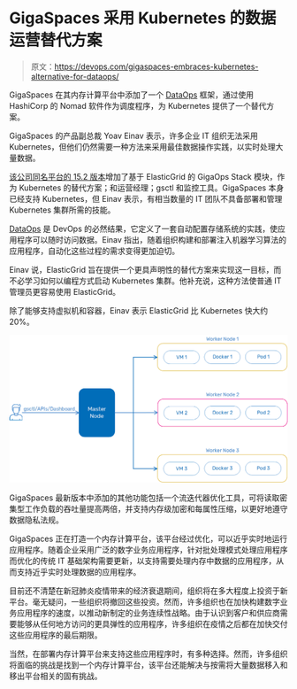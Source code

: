 # GigaSpaces 采用 Kubernetes 的数据运营替代方案

> 原文：<https://devops.com/gigaspaces-embraces-kubernetes-alternative-for-dataops/>

GigaSpaces 在其内存计算平台中添加了一个 [DataOps](https://www.dataopsmanifesto.org/) 框架，通过使用 HashiCorp 的 Nomad 软件作为调度程序，为 Kubernetes 提供了一个替代方案。

GigaSpaces 的产品副总裁 Yoav Einav 表示，许多企业 IT 组织无法采用 Kubernetes，但他们仍然需要一种方法来采用最佳数据操作实践，以实时处理大量数据。

[该公司同名平台的 15.2 版本](https://www.gigaspaces.com/blog/unleashing-the-power-of-your-data-performance-and-dataops-at-their-best-with-gigaspaces-15-2-release/)增加了基于 ElasticGrid 的 GigaOps Stack 模块，作为 Kubernetes 的替代方案；和运营经理；gsctl 和监控工具。GigaSpaces 本身已经支持 Kubernetes，但 Einav 表示，有相当数量的 IT 团队不具备部署和管理 Kubernetes 集群所需的技能。

[DataOps](https://devops.com/how-devops-teams-can-skill-up-on-dataops/) 是 DevOps 的必然结果，它定义了一套自动配置存储系统的实践，使应用程序可以随时访问数据。Einav 指出，随着组织构建和部署注入机器学习算法的应用程序，自动化这些过程的需求变得更加迫切。

Einav 说，ElasticGrid 旨在提供一个更具声明性的替代方案来实现这一目标，而不必学习如何以编程方式启动 Kubernetes 集群。他补充说，这种方法使普通 IT 管理员更容易使用 ElasticGrid。

除了能够支持虚拟机和容器，Einav 表示 ElasticGrid 比 Kubernetes 快大约 20%。

![](img/178bfc53ce3fe6a41d0a80f09612d570.png)

GigaSpaces 最新版本中添加的其他功能包括一个流迭代器优化工具，可将读取密集型工作负载的吞吐量提高两倍，并支持内存级加密和每属性压缩，以更好地遵守数据隐私法规。

GigaSpaces 正在打造一个内存计算平台，该平台经过优化，可以近乎实时地运行应用程序。随着企业采用广泛的数字业务应用程序，针对批处理模式处理应用程序而优化的传统 IT 基础架构需要更新，以支持需要处理内存中数据的应用程序，从而支持近乎实时处理数据的应用程序。

目前还不清楚在新冠肺炎疫情带来的经济衰退期间，组织将在多大程度上投资于新平台。毫无疑问，一些组织将撤回这些投资。然而，许多组织也在加快构建数字业务应用程序的速度，以推动新制定的业务连续性战略。由于认识到客户和供应商需要能够从任何地方访问的更具弹性的应用程序，许多组织在疫情之后都在加快交付这些应用程序的最后期限。

当然，在部署内存计算平台来支持这些应用程序时，有多种选择。然而，许多组织将面临的挑战是找到一个内存计算平台，该平台还能解决与按需将大量数据移入和移出平台相关的固有挑战。